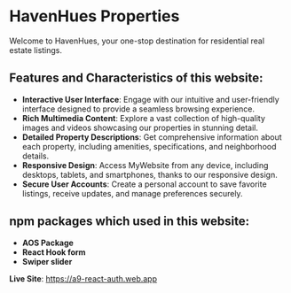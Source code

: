 # HavenHues Properties

Welcome to HavenHues, your one-stop destination for residential real estate listings.

## Features and Characteristics of this website:

- **Interactive User Interface**: Engage with our intuitive and user-friendly interface designed to provide a seamless browsing experience.
- **Rich Multimedia Content**: Explore a vast collection of high-quality images and videos showcasing our properties in stunning detail.
- **Detailed Property Descriptions**: Get comprehensive information about each property, including amenities, specifications, and neighborhood details.
- **Responsive Design**: Access MyWebsite from any device, including desktops, tablets, and smartphones, thanks to our responsive design.
- **Secure User Accounts**: Create a personal account to save favorite listings, receive updates, and manage preferences securely.

## npm packages which used in this website:

- **AOS Package**
- **React Hook form**
- **Swiper slider**

**Live Site**: https://a9-react-auth.web.app
